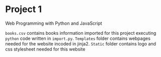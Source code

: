 # Project 1

Web Programming with Python and JavaScript

`books.csv` contains books information imported for this project executing `python` code written in `import.py`.
`Templates` folder contains webpages needed for the website incoded in jinja2.
`Static`  folder contains logo and css stylesheet needed for this website
